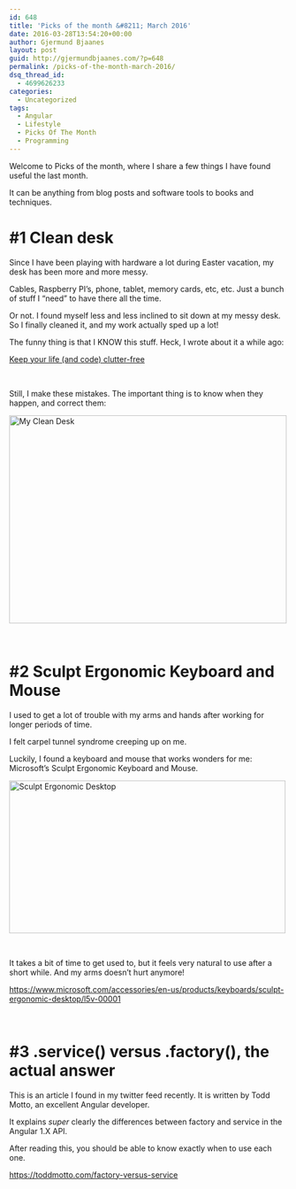 ```yaml
---
id: 648
title: 'Picks of the month &#8211; March 2016'
date: 2016-03-28T13:54:20+00:00
author: Gjermund Bjaanes
layout: post
guid: http://gjermundbjaanes.com/?p=648
permalink: /picks-of-the-month-march-2016/
dsq_thread_id:
  - 4699626233
categories:
  - Uncategorized
tags:
  - Angular
  - Lifestyle
  - Picks Of The Month
  - Programming
---
```

Welcome to Picks of the month, where I share a few things I have found useful the last month.

It can be anything from blog posts and software tools to books and techniques.

<!--more-->

# #1 Clean desk

Since I have been playing with hardware a lot during Easter vacation, my desk has been more and more messy.

Cables, Raspberry PI&#8217;s, phone, tablet, memory cards, etc, etc. Just a bunch of stuff I &#8220;need&#8221; to have there all the time.

Or not. I found myself less and less inclined to sit down at my messy desk. So I finally cleaned it, and my work actually sped up a lot!

The funny thing is that I KNOW this stuff. Heck, I wrote about it a while ago:

<a href="http://gjermundbjaanes.com/keep-your-life-and-code-clutter-free/" target="_blank">Keep your life (and code) clutter-free</a>

&nbsp;

Still, I make these mistakes. The important thing is to know when they happen, and correct them:

<a href="http://gjermundbjaanes.com/wp-content/uploads/2016/03/IMG_20160328_143429.jpg" rel="attachment wp-att-651"><img class="alignnone  wp-image-651" src="http://gjermundbjaanes.com/wp-content/uploads/2016/03/IMG_20160328_143429.jpg" alt="My Clean Desk" width="502" height="376" srcset="http://gjermundbjaanes.com/wp-content/uploads/2016/03/IMG_20160328_143429.jpg 4032w, http://gjermundbjaanes.com/wp-content/uploads/2016/03/IMG_20160328_143429-768x576.jpg 768w" sizes="(max-width: 502px) 100vw, 502px" /></a>

&nbsp;

# #2 Sculpt Ergonomic Keyboard and Mouse

I used to get a lot of trouble with my arms and hands after working for longer periods of time.

I felt carpel tunnel syndrome creeping up on me.

Luckily, I found a keyboard and mouse that works wonders for me: Microsoft&#8217;s Sculpt Ergonomic Keyboard and Mouse.

<a href="http://gjermundbjaanes.com/wp-content/uploads/2016/03/keyboardmouse.jpg" rel="attachment wp-att-649"><img class="alignnone wp-image-649" src="http://gjermundbjaanes.com/wp-content/uploads/2016/03/keyboardmouse.jpg" alt="Sculpt Ergonomic Desktop" width="500" height="276" srcset="http://gjermundbjaanes.com/wp-content/uploads/2016/03/keyboardmouse.jpg 780w, http://gjermundbjaanes.com/wp-content/uploads/2016/03/keyboardmouse-768x423.jpg 768w" sizes="(max-width: 500px) 100vw, 500px" /></a>

&nbsp;

It takes a bit of time to get used to, but it feels very natural to use after a short while. And my arms doesn&#8217;t hurt anymore!

<a href="https://www.microsoft.com/accessories/en-us/products/keyboards/sculpt-ergonomic-desktop/l5v-00001" target="_blank">https://www.microsoft.com/accessories/en-us/products/keyboards/sculpt-ergonomic-desktop/l5v-00001</a>

&nbsp;

# #3 .service() versus .factory(), the actual answer

This is an article I found in my twitter feed recently. It is written by Todd Motto, an excellent Angular developer.

It explains _super_ clearly the differences between factory and service in the Angular 1.X API.

After reading this, you should be able to know exactly when to use each one.

<a href="https://toddmotto.com/factory-versus-service" target="_blank">https://toddmotto.com/factory-versus-service</a>

<div class="addtoany_share_save_container addtoany_content_bottom">
  <div class="a2a_kit a2a_kit_size_32 addtoany_list a2a_target" id="wpa2a_67">
    <a class="a2a_button_facebook" href="http://www.addtoany.com/add_to/facebook?linkurl=http%3A%2F%2Fgjermundbjaanes.com%2Fpicks-of-the-month-march-2016%2F&linkname=Picks%20of%20the%20month%20%E2%80%93%20March%202016" title="Facebook" rel="nofollow" target="_blank"></a><a class="a2a_button_twitter" href="http://www.addtoany.com/add_to/twitter?linkurl=http%3A%2F%2Fgjermundbjaanes.com%2Fpicks-of-the-month-march-2016%2F&linkname=Picks%20of%20the%20month%20%E2%80%93%20March%202016" title="Twitter" rel="nofollow" target="_blank"></a><a class="a2a_button_google_plus" href="http://www.addtoany.com/add_to/google_plus?linkurl=http%3A%2F%2Fgjermundbjaanes.com%2Fpicks-of-the-month-march-2016%2F&linkname=Picks%20of%20the%20month%20%E2%80%93%20March%202016" title="Google+" rel="nofollow" target="_blank"></a><a class="a2a_dd addtoany_share_save" href="https://www.addtoany.com/share"></a>
  </div>
</div>